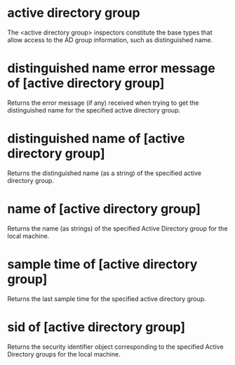 # active directory group

The &lt;active directory group&gt; inspectors constitute the base types that allow access to the AD group information, such as distinguished name.

# distinguished name error message of [active directory group]

Returns the error message (if any) received when trying to get the distinguished name for the specified active directory group.

# distinguished name of [active directory group]

Returns the distinguished name (as a string) of the specified active directory group.

# name of [active directory group]

Returns the name (as strings) of the specified Active Directory group for the local machine.

# sample time of [active directory group]

Returns the last sample time for the specified active directory group.

# sid of [active directory group]

Returns the security identifier object corresponding to the specified Active Directory groups for the local machine.
